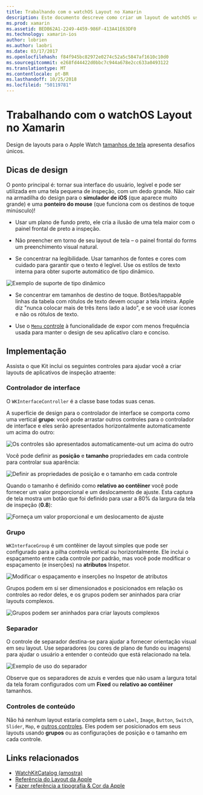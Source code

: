 ```yaml
---
title: Trabalhando com o watchOS Layout no Xamarin
description: Este documento descreve como criar um layout de watchOS usando o Xamarin. Ele aborda os controladores de interface, grupos, separadores e controles de conteúdo.
ms.prod: xamarin
ms.assetid: BEDB62A1-2249-4459-986F-413A41E63DF0
ms.technology: xamarin-ios
author: lobrien
ms.author: laobri
ms.date: 03/17/2017
ms.openlocfilehash: f84f945bc82972e0274c52a5c5847af1610c10d0
ms.sourcegitcommit: e268fd44422d0bbc7c944a678e2cc633a0493122
ms.translationtype: MT
ms.contentlocale: pt-BR
ms.lasthandoff: 10/25/2018
ms.locfileid: "50119781"
---
```

# <a name="working-with-watchos-layout-in-xamarin"></a>Trabalhando com o watchOS Layout no Xamarin

Design de layouts para o Apple Watch [tamanhos de tela](~/ios/watchos/app-fundamentals/screen-sizes.md) apresenta desafios únicos.

## <a name="design-tips"></a>Dicas de design

O ponto principal é: tornar sua interface do usuário, legível e pode ser utilizada em uma tela pequena de inspeção, com um dedo grande. Não cair na armadilha do design para o **simulador de iOS** (que aparece muito grande) e uma **ponteiro do mouse** (que funciona com os destinos de toque minúsculo)!

- Usar um plano de fundo preto, ele cria a ilusão de uma tela maior com o painel frontal de preto a inspeção.

- Não preencher em torno de seu layout de tela – o painel frontal do forms um preenchimento visual natural.

- Se concentrar na legibilidade. Usar tamanhos de fontes e cores com cuidado para garantir que o texto é legível. Use os estilos de texto interna para obter suporte automático de tipo dinâmico.

![](layout-images/type.png "Exemplo de suporte de tipo dinâmico")

- Se concentrar em tamanhos de destino de toque. Botões/tappable linhas da tabela com rótulos de texto devem ocupar a tela inteira. Apple diz "nunca colocar mais de três itens lado a lado", e se você usar ícones e não os rótulos de texto.

- Use o [ `Menu` controle](~/ios/watchos/user-interface/menu.md) à funcionalidade de expor com menos frequência usada para manter o design de seu aplicativo claro e conciso.


## <a name="implementation"></a>Implementação

Assista o que Kit inclui os seguintes controles para ajudar você a criar layouts de aplicativos de inspeção atraente:

### <a name="interface-controller"></a>Controlador de interface

O `WKInterfaceController` é a classe base todas suas cenas.

A superfície de design para o controlador de interface se comporta como uma vertical **grupo**: você pode arrastar outros controles para o controlador de interface e eles serão apresentados horizontalmente automaticamente um acima do outro:

![](layout-images/controller-scene.png "Os controles são apresentados automaticamente-out um acima do outro")

Você pode definir as **posição** e **tamanho** propriedades em cada controle para controlar sua aparência:

![](layout-images/positionsize-attributes.png "Definir as propriedades de posição e o tamanho em cada controle")

Quando o tamanho é definido como **relativo ao contêiner** você pode fornecer um valor proporcional e um deslocamento de ajuste. Esta captura de tela mostra um botão que foi definido para usar a 80% da largura da tela de inspeção (**0.8**):

![](layout-images/button-attributes.png "Forneça um valor proporcional e um deslocamento de ajuste")


### <a name="group"></a>Grupo

`WKInterfaceGroup` é um contêiner de layout simples que pode ser configurado para a pilha controla vertical ou horizontalmente. Ele inclui o espaçamento entre cada controle por padrão, mas você pode modificar o espaçamento (e inserções) na **atributos** Inspetor.

![](layout-images/group-attributes.png "Modificar o espaçamento e inserções no Inspetor de atributos")

Grupos podem em si ser dimensionados e posicionados em relação os controles ao redor deles, e os grupos podem ser aninhados para criar layouts complexos.

![](layout-images/group-scene.png "Grupos podem ser aninhados para criar layouts complexos")


### <a name="separator"></a>Separador

O controle de separador destina-se para ajudar a fornecer orientação visual em seu layout. Use separadores (ou cores de plano de fundo ou imagens) para ajudar o usuário a entender o conteúdo que está relacionado na tela.

![](layout-images/separator-scene.png "Exemplo de uso do separador")

Observe que os separadores de azuis e verdes que não usam a largura total da tela foram configurados com um **Fixed** ou **relativo ao contêiner** tamanhos.

### <a name="content-controls"></a>Controles de conteúdo

Não há nenhum layout estaria completa sem o `Label`, `Image`, `Button`, `Switch`, `Slider`, `Map`, e [outros controles](~/ios/watchos/user-interface/index.md).
Eles podem ser posicionados em seus layouts usando **grupos** ou as configurações de posição e o tamanho em cada controle.



## <a name="related-links"></a>Links relacionados

- [WatchKitCatalog (amostra)](https://developer.xamarin.com/samples/monotouch/WatchKit/WatchKitCatalog/)
- [Referência do Layout da Apple](https://developer.apple.com/library/prerelease/ios/documentation/UserExperience/Conceptual/WatchHumanInterfaceGuidelines/Layout.html)
- [Fazer referência a tipografia & Cor da Apple](https://developer.apple.com/library/prerelease/ios/documentation/UserExperience/Conceptual/WatchHumanInterfaceGuidelines/ColorandTypography.html)
